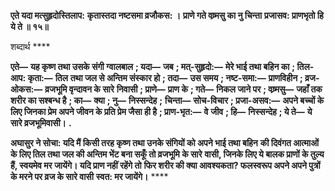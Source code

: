 **एते यदा मत्सुहृदोस्तिलाप:** **कृतास्तदा नष्टसमा व्रजौकस: ।** **प्राणे गते वष्र्मसु का नु चिन्ता** **प्रजासव: प्राणभृतो हि ये ते ॥ १५॥** 

शब्दार्थ **** 

**एते—** **यह कृष्ण तथा उसके संगी ग्वालबाल** **; यदा—** **जब** **; मत्-सुहृदो:—** **मेरे भाई तथा बहिन का** **; तिल-आप: कृता:—** **तिल** **तथा जल से अन्तिम संस्कार हो** **; तदा—** **उस समय** **; नष्ट-समा:—** **प्राणविहीन** **; व्रज-ओकस:—** **व्रजभूमि वृन्दावन के सारे** **निवासी** **; प्राणे—** **प्राण के** **; गते—** **निकल जाने पर** **; वष्र्मसु—** **जहाँ तक शरीर का सश्बन्ध है** **; का—** **क्या** **; नु—** **निस्सन्देह** **;** **चिन्ता—** **सोच-विचार** **; प्रजा-असव:—** **अपने बच्चों के लिए जिनका प्रेम अपने जीवन के प्रति प्रेम जैसा ही है** **; प्राण-भृत:—** **वे** **जीव** **; हि—** **निस्सन्देह** **; ये ते—** **ये सारे व्रजभूमिवासी।** **.** 

**अघासुर ने सोचा: यदि मैं किसी तरह कृष्ण तथा उनके संगियों को अपने भाई तथा बहिन** **की दिवंगत आत्माओं के लिए तिल तथा जल की अन्तिम भेंट बना सकूँ तो व्रजभूमि के सारे** **वासी, जिनके लिए ये बालक प्राणों के तुल्य हैं, स्वयमेव मर जायेंगे। यदि प्राण नहीं रहेंगे तो** **फिर शरीर की क्या आवश्यकता? फलस्वरूप अपने अपने पुत्रों के मरने पर व्रज के सारे वासी** **स्वत: मर जायेंगे।** **** 